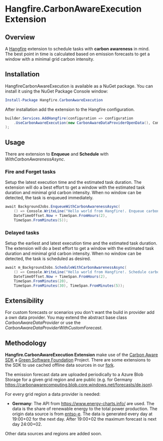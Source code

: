 # Hangfire.CarbonAwareExecution Extension

## Overview

A [Hangfire](https://www.hangfire.io/) extension to schedule tasks with **carbon awareness** in mind. The best point in time is calculated based on emission forecasts to get a window with a minimal grid carbon intensity.

## Installation

HangfireCarbonAwareExecution is available as a NuGet package. You can install it using the NuGet Package Console window:

``` powershell
Install-Package Hangfire.CarbonAwareExecution
```

After installation add the extension to the Hangfire configuration.

``` csharp
builder.Services.AddHangfire(configuration => configuration
    .UseCarbonAwareExecution(new CarbonAwareDataProviderOpenData(), ComputingLocations.Germany)
);
```

## Usage

There are extension to **Enqueue** and **Schedule** with *WithCarbonAwarenessAsync*.

### Fire and Forget tasks

Setup the latest execution time and the estimated task duration. The extension will do a best effort to get a window with the estimated task duration and minimal grid carbon intensity. When no window can be detected, the task is enqueued immediately.

``` csharp
await BackgroundJobs.EnqueueWithCarbonAwarenessAsync(
    () => Console.WriteLine("Hello world from Hangfire!. Enqueue carbon aware jobs"),
    DateTimeOffset.Now + TimeSpan.FromHours(2),
    TimeSpan.FromMinutes(5));
```

### Delayed tasks

Setup the earliest and latest execution time and the estimated task duration. The extension will do a best effort to get a window with the estimated task duration and minimal grid carbon intensity. When no window can be detected, the task is scheduled as desired.

``` csharp
await m_BackgroundJobs.ScheduleWithCarbonAwarenessAsync(
    () => Console.WriteLine("Hello world from Hangfire!. Schedule carbon aware jobs"),
    DateTimeOffset.Now + TimeSpan.FromHours(2),
    TimeSpan.FromMinutes(20),
    TimeSpan.FromMinutes(30), TimeSpan.FromMinutes(5));

```

## Extensibility

For custom forecasts or scenarios you don't want the build in provider add a own data provider. You may extend the abstract base class *CarbonAwareDataProvider* or use the *CarbonAwareDataProviderWithCustomForecast*.

## Methodology

**Hangfire.CarbonAwareExecution Extension** make use of the [Carbon Aware SDK](https://github.com/Green-Software-Foundation/carbon-aware-sdk) a [Green Software Foundation](https://greensoftware.foundation/) Project. There are some extensions to the SDK to use cached offline data sources in our [fork](https://github.com/bluehands/carbon-aware-sdk).

The emission forecast data are uploaded periodically to a Azure Blob Storage for a given grid region and are public (e.g. for Germany <https://carbonawarecomputing.blob.core.windows.net/forecasts/de.json>).

For every grid region a data provider is needed:

* **Germany**: The API from <https://www.energy-charts.info/> are used. The data is the share of renewable energy to the total power production. The origin data source is from [entso-e](https://www.entsoe.eu/). The data is generated every day at 19:00+02 for the next day. After 19:00+02 the maximum forecast is next day 24:00+02.

Other data sources and regions are added soon.
